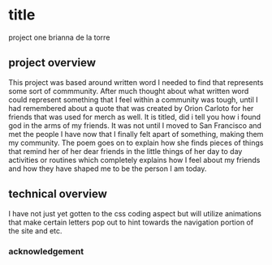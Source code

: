 # title

project one brianna de la torre


## project overview

This project was based around written word I needed to find that represents some sort of commmunity. After much thought about what written word could represent something that I feel within a community was tough, until I had remembered about a quote that was created by Orion Carloto for her friends that was used for merch as well. It is titled, did i tell you how i found god in the arms of my friends. It was not until I moved to San Francisco and met the people I have now that I finally felt apart of something, making them my community. The poem goes on to explain how she finds pieces of things that remind her of her dear friends in the little things of her day to day activities or routines which completely explains how I feel about my friends and how they have shaped me to be the person I am today.  


## technical overview 
I have not just yet gotten to the css coding aspect but will utilize animations that make certain letters pop out to hint towards the navigation portion of the site and etc. 


### acknowledgement 
